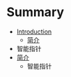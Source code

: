 # Summary

* [Introduction](README.md)
   * [简介](jian_jie.md)
* 智能指针
* [简介](11jian_jie.md)
   * 智能指针

